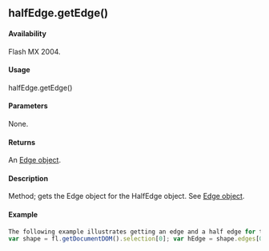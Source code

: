 ## halfEdge.getEdge()

#### Availability

Flash MX 2004.

#### Usage

halfEdge.getEdge()

#### Parameters

None.

#### Returns

An [Edge object](../Edge_object/edge_summary.md).

#### Description

Method; gets the Edge object for the HalfEdge object. See [Edge object](../Edge_object/edge_summary.md).

#### Example

```javascript
The following example illustrates getting an edge and a half edge for the specified shape:
var shape = fl.getDocumentDOM().selection[0]; var hEdge = shape.edges[0].getHalfEdge(0); var edge = hEdge.getEdge();

```